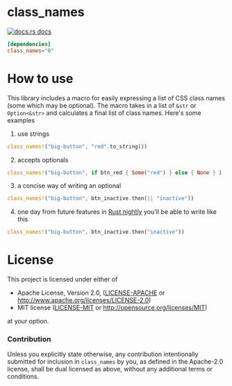 # class_names

<a href="https://docs.rs/class_names"><img src="https://img.shields.io/badge/docs-latest-blue.svg?style=flat-square" alt="docs.rs docs" /></a>

```toml
[dependencies]
class_names="0"
```

# How to use

This library includes a macro for easily expressing a list of CSS class names (some which may be optional).  The macro takes in a list of `&str` or `Option<&str>` and calculates a final list of class names.  Here's some examples

1. use strings
```rust
class_names!("big-button", "red".to_string())
```
2. accepts optionals
```rust
class_names!("big-button", if btn_red { Some("red") } else { None } )
```
3. a concise way of writing an optional
```rust
class_names!("big-button", btn_inactive.then(|| "inactive"))
```
4. one day from future features in [Rust nightly](https://doc.rust-lang.org/std/primitive.bool.html#method.then_some) you'll be able to write like this
```rust
class_names!("big-button", btn_inactive.then("inactive"))
```

# License

This project is licensed under either of

 * Apache License, Version 2.0, ([LICENSE-APACHE](LICENSE-APACHE) or
   http://www.apache.org/licenses/LICENSE-2.0)
 * MIT license ([LICENSE-MIT](LICENSE-MIT) or
   http://opensource.org/licenses/MIT)

at your option.

### Contribution

Unless you explicitly state otherwise, any contribution intentionally submitted
for inclusion in `class_names` by you, as defined in the Apache-2.0 license, shall be
dual licensed as above, without any additional terms or conditions.
